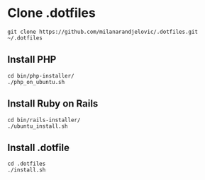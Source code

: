 # Clone .dotfiles
```
git clone https://github.com/milanarandjelovic/.dotfiles.git ~/.dotfiles
```

## Install PHP
```
cd bin/php-installer/
./php_on_ubuntu.sh
```

## Install Ruby on Rails
```
cd bin/rails-installer/
./ubuntu_install.sh
```

## Install .dotfile
```
cd .dotfiles
./install.sh
```
